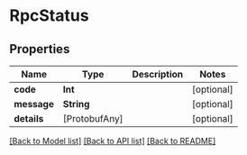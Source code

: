 # RpcStatus

## Properties
Name | Type | Description | Notes
------------ | ------------- | ------------- | -------------
**code** | **Int** |  | [optional] 
**message** | **String** |  | [optional] 
**details** | [ProtobufAny] |  | [optional] 

[[Back to Model list]](../README.md#documentation-for-models) [[Back to API list]](../README.md#documentation-for-api-endpoints) [[Back to README]](../README.md)


